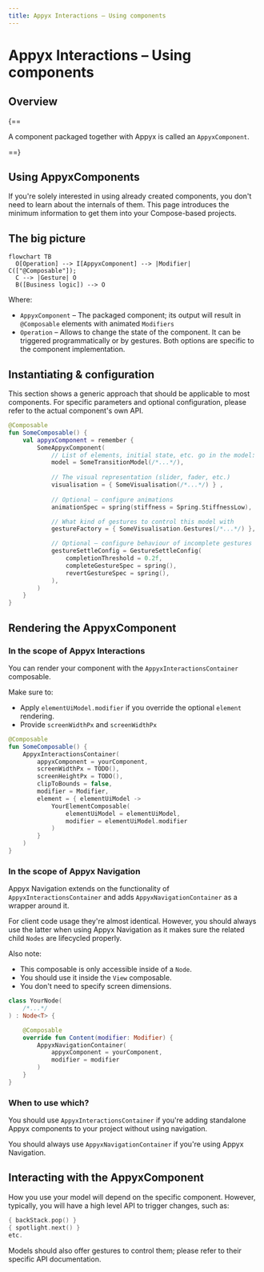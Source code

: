 ```yaml
---
title: Appyx Interactions – Using components
---
```


# Appyx Interactions – Using components

## Overview

{==

A component packaged together with Appyx is called an `AppyxComponent`. 

==}

## Using AppyxComponents

If you're solely interested in using already created components, you don't need to learn about the internals of them. This page introduces the minimum information to get them into your Compose-based projects.


## The big picture

``` mermaid
flowchart TB
  O[Operation] --> I[AppyxComponent] --> |Modifier| C(["@Composable"]);
  C --> |Gesture| O
  B([Business logic]) --> O
```

Where:

* `AppyxComponent` – The packaged component; its output will result in `@Composable` elements with animated `Modifiers`
* `Operation` – Allows to change the state of the component. It can be triggered programmatically or by gestures. Both options are specific to the component implementation.


## Instantiating & configuration

This section shows a generic approach that should be applicable to most components. For specific parameters and optional configuration, please refer to the actual component's own API.

```kotlin
@Composable
fun SomeComposable() {
    val appyxComponent = remember {
        SomeAppyxComponent(
            // List of elements, initial state, etc. go in the model:
            model = SomeTransitionModel(/*...*/),
            
            // The visual representation (slider, fader, etc.) 
            visualisation = { SomeVisualisation(/*...*/) } ,
            
            // Optional – configure animations
            animationSpec = spring(stiffness = Spring.StiffnessLow),

            // What kind of gestures to control this model with 
            gestureFactory = { SomeVisualisation.Gestures(/*...*/) },

            // Optional – configure behaviour of incomplete gestures
            gestureSettleConfig = GestureSettleConfig(
                completionThreshold = 0.2f,
                completeGestureSpec = spring(),
                revertGestureSpec = spring(),
            ),
        )
    }
}
```

## Rendering the AppyxComponent

### In the scope of Appyx Interactions 

You can render your component with the `AppyxInteractionsContainer` composable. 

Make sure to:

- Apply `elementUiModel.modifier` if you override the optional `element` rendering.
- Provide `screenWidthPx` and `screenWidthPx`

```kotlin
@Composable
fun SomeComposable() {
    AppyxInteractionsContainer(
        appyxComponent = yourComponent,
        screenWidthPx = TODO(),
        screenHeightPx = TODO(),
        clipToBounds = false,
        modifier = Modifier,
        element = { elementUiModel ->
            YourElementComposable(
                elementUiModel = elementUiModel,
                modifier = elementUiModel.modifier
            )
        }
    )
}
```

### In the scope of Appyx Navigation

Appyx Navigation extends on the functionality of `AppyxInteractionsContainer` and adds `AppyxNavigationContainer` as a wrapper around it. 

For client code usage they're almost identical. However, you should always use the latter when using Appyx Navigation as it makes sure the related child `Nodes` are lifecycled properly.

Also note:

- This composable is only accessible inside of a `Node`.
- You should use it inside the `View` composable.
- You don't need to specify screen dimensions.


```kotlin
class YourNode(
    /*...*/
) : Node<T> {

    @Composable
    override fun Content(modifier: Modifier) {
        AppyxNavigationContainer(
            appyxComponent = yourComponent,
            modifier = modifier
        )   
    }
}
```

### When to use which?

You should use `AppyxInteractionsContainer` if you're adding standalone Appyx components to your project without using navigation.

You should always use `AppyxNavigationContainer` if you're using Appyx Navigation.



## Interacting with the AppyxComponent

How you use your model will depend on the specific component. However, typically, you will have a high level API to trigger changes, such as:

```kotlin
{ backStack.pop() }
{ spotlight.next() }
etc.
```

Models should also offer gestures to control them; please refer to their specific API documentation.
